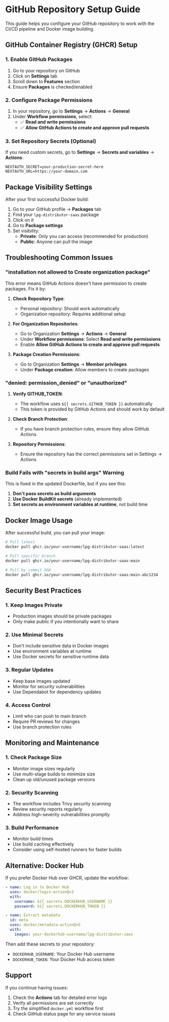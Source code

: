 # GitHub Repository Setup Guide

This guide helps you configure your GitHub repository to work with the CI/CD pipeline and Docker image building.

## GitHub Container Registry (GHCR) Setup

### 1. Enable GitHub Packages

1. Go to your repository on GitHub
2. Click on **Settings** tab
3. Scroll down to **Features** section
4. Ensure **Packages** is checked/enabled

### 2. Configure Package Permissions

1. In your repository, go to **Settings** → **Actions** → **General**
2. Under **Workflow permissions**, select:
   - ✅ **Read and write permissions**
   - ✅ **Allow GitHub Actions to create and approve pull requests**

### 3. Set Repository Secrets (Optional)

If you need custom secrets, go to **Settings** → **Secrets and variables** → **Actions**:

```
NEXTAUTH_SECRET=your-production-secret-here
NEXTAUTH_URL=https://your-domain.com
```

## Package Visibility Settings

After your first successful Docker build:

1. Go to your GitHub profile → **Packages** tab
2. Find your `lpg-distributor-saas` package
3. Click on it
4. Go to **Package settings**
5. Set visibility:
   - **Private**: Only you can access (recommended for production)
   - **Public**: Anyone can pull the image

## Troubleshooting Common Issues

### "installation not allowed to Create organization package"

This error means GitHub Actions doesn't have permission to create packages. Fix it by:

1. **Check Repository Type**:
   - Personal repository: Should work automatically
   - Organization repository: Requires additional setup

2. **For Organization Repositories**:
   - Go to Organization **Settings** → **Actions** → **General**
   - Under **Workflow permissions**: Select **Read and write permissions**
   - Enable **Allow GitHub Actions to create and approve pull requests**

3. **Package Creation Permissions**:
   - Go to Organization **Settings** → **Member privileges**
   - Under **Package creation**: Allow members to create packages

### "denied: permission_denied" or "unauthorized"

1. **Verify GITHUB_TOKEN**:
   - The workflow uses `${{ secrets.GITHUB_TOKEN }}` automatically
   - This token is provided by GitHub Actions and should work by default

2. **Check Branch Protection**:
   - If you have branch protection rules, ensure they allow GitHub Actions

3. **Repository Permissions**:
   - Ensure the repository has the correct permissions set in Settings → Actions

### Build Fails with "secrets in build args" Warning

This is fixed in the updated Dockerfile, but if you see this:

1. **Don't pass secrets as build arguments**
2. **Use Docker BuildKit secrets** (already implemented)
3. **Set secrets as environment variables at runtime**, not build time

## Docker Image Usage

After successful build, you can pull your image:

```bash
# Pull latest
docker pull ghcr.io/your-username/lpg-distributor-saas:latest

# Pull specific branch
docker pull ghcr.io/your-username/lpg-distributor-saas:main

# Pull by commit SHA
docker pull ghcr.io/your-username/lpg-distributor-saas:main-abc1234
```

## Security Best Practices

### 1. Keep Images Private

- Production images should be private packages
- Only make public if you intentionally want to share

### 2. Use Minimal Secrets

- Don't include sensitive data in Docker images
- Use environment variables at runtime
- Use Docker secrets for sensitive runtime data

### 3. Regular Updates

- Keep base images updated
- Monitor for security vulnerabilities
- Use Dependabot for dependency updates

### 4. Access Control

- Limit who can push to main branch
- Require PR reviews for changes
- Use branch protection rules

## Monitoring and Maintenance

### 1. Check Package Size

- Monitor image sizes regularly
- Use multi-stage builds to minimize size
- Clean up old/unused package versions

### 2. Security Scanning

- The workflow includes Trivy security scanning
- Review security reports regularly
- Address high-severity vulnerabilities promptly

### 3. Build Performance

- Monitor build times
- Use build caching effectively
- Consider using self-hosted runners for faster builds

## Alternative: Docker Hub

If you prefer Docker Hub over GHCR, update the workflow:

```yaml
- name: Log in to Docker Hub
  uses: docker/login-action@v3
  with:
    username: ${{ secrets.DOCKERHUB_USERNAME }}
    password: ${{ secrets.DOCKERHUB_TOKEN }}

- name: Extract metadata
  id: meta
  uses: docker/metadata-action@v5
  with:
    images: your-dockerhub-username/lpg-distributor-saas
```

Then add these secrets to your repository:

- `DOCKERHUB_USERNAME`: Your Docker Hub username
- `DOCKERHUB_TOKEN`: Your Docker Hub access token

## Support

If you continue having issues:

1. Check the **Actions** tab for detailed error logs
2. Verify all permissions are set correctly
3. Try the simplified `docker.yml` workflow first
4. Check GitHub status page for any service issues

